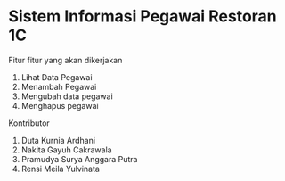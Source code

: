 # Sistem Informasi Pegawai Restoran 1C

Fitur fitur yang akan dikerjakan 

1. Lihat Data Pegawai  
3. Menambah Pegawai
4. Mengubah data pegawai
5. Menghapus pegawai

Kontributor 

1. Duta Kurnia Ardhani
2. Nakita Gayuh Cakrawala
3. Pramudya Surya Anggara Putra 
4. Rensi Meila Yulvinata
